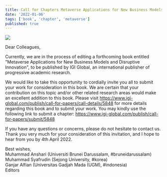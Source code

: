 ```yaml
---
title: Call for Chapters Metaverse Applications for New Business Models and Disruptive Innovation
date: '2022-01-06'
tags: ['book', 'chapter', 'metaverse']
published: true
---
```


<img src="/updates/metaverse-call-chapters.png"/><br/>

Dear Colleagues,

Currently, we are in the process of editing a forthcoming book entitled 
"Metaverse Applications for New Business Models and Disruptive Innovation", to be published by IGI Global, an international publisher of progressive academic research. 

We would like to take this opportunity to cordially invite you all to submit your work for consideration in this book. We are certain that your contribution on this topic and/or other related research areas would make an excellent addition to this book.
Please visit https://www.igi-global.com/publish/call-for-papers/call-details/5848 
for more details regarding this book and to submit your work. 
You may kindly use the following link to submit a chapter:
https://www.igi-global.com/publish/call-for-papers/submit/5848

If you have any questions or concerns, please do not hesitate to contact us. 
Thank you very much for your consideration of this invitation, and I hope to hear from you by 4th April 2022.

Best wishes,<br/>
Muhammad Anshari (Universiti Brunei Darussalam, #bruneidarussalam)<br/>
Muhammad Syafrudin (Sejong University, #korea)<br/>
Ganjar Alfian (Universitas Gadjah Mada (UGM), #indonesia)<br/>
Editors
